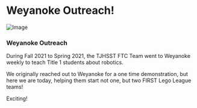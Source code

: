 # Weyanoke Outreach!

![Image](/img/routes/gur/weyanoke/weyanoke1.jpg)

### Weyanoke Outreach

During Fall 2021 to Spring 2021, the TJHSST FTC Team went to Weyanoke weekly to teach Title 1 students about robotics.

We originally reached out to Weyanoke for a one time demonstration, but here we are today, helping them start not one, but two FIRST Lego League teams!

Exciting!
